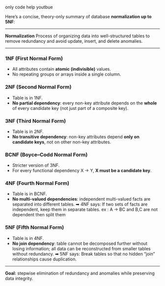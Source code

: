 only code help youtbue

Here’s a concise, theory-only summary of database **normalization up to 5NF**:

---

**Normalization**
Process of organizing data into well-structured tables to remove redundancy and avoid update, insert, and delete anomalies.

---

### 1NF (First Normal Form)

* All attributes contain **atomic (indivisible)** values.
* No repeating groups or arrays inside a single column.

### 2NF (Second Normal Form)

* Table is in 1NF.
* **No partial dependency**: every non-key attribute depends on the **whole** of every candidate key (not just part of a composite key).

### 3NF (Third Normal Form)

* Table is in 2NF.
* **No transitive dependency**: non-key attributes depend **only on candidate keys**, not on other non-key attributes.

### BCNF (Boyce–Codd Normal Form)

* Stricter version of 3NF.
* For every functional dependency X → Y, **X must be a candidate key**.

### 4NF (Fourth Normal Form)

* Table is in BCNF.
* **No multi-valued dependencies**: independent multi-valued facts are separated into different tables.
    ➡ 4NF says: If two sets of facts are independent, keep them in separate tables.
  ex : A -> BC and B,C are not dependent then split them

### 5NF (Fifth Normal Form)

* Table is in 4NF.
* **No join dependency**: table cannot be decomposed further without losing information; all data can be reconstructed from smaller tables without redundancy.
➡ 5NF says: Break tables so that no hidden “join” relationships cause duplication.

---

**Goal:** stepwise elimination of redundancy and anomalies while preserving data integrity.
